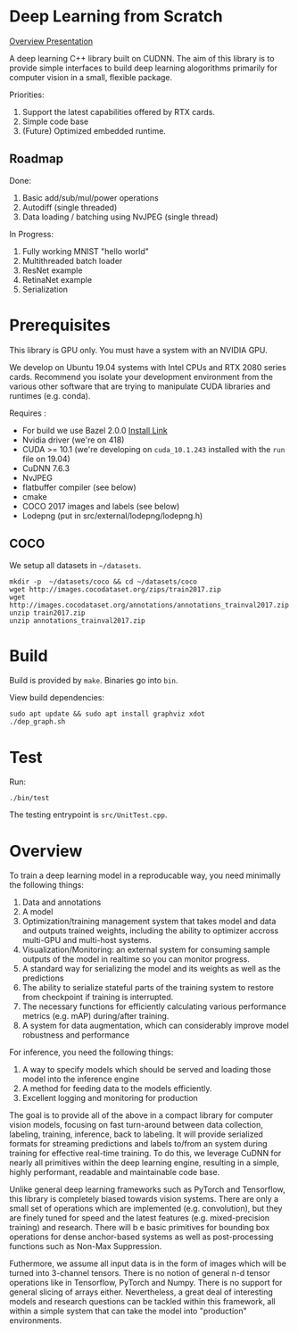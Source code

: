 # Deep Learning from Scratch

[Overview Presentation](https://docs.google.com/presentation/d/13iccyzgeLPLY2YbbjRyn206PnmnWebZJnQ1kIaA85Uk/edit?usp=sharing)

A deep learning C++ library built on CUDNN. The aim of this library is to provide simple interfaces to build deep learning 
alogorithms primarily for computer vision in a small, flexible package.

Priorities:
1. Support the latest capabilities offered by RTX cards. 
2. Simple code base
3. (Future) Optimized embedded runtime.

## Roadmap 

Done: 

1. Basic add/sub/mul/power operations
2. Autodiff (single threaded)
3. Data loading / batching using NvJPEG (single thread)

In Progress:

1. Fully working MNIST "hello world"
2. Multithreaded batch loader
3. ResNet example
4. RetinaNet example
5. Serialization

# Prerequisites

This library is GPU only. You must have a system with an NVIDIA GPU.

We develop on Ubuntu 19.04 systems with Intel CPUs and RTX 2080 series cards. Recommend 
you isolate your development environment from the various other software that are trying 
to manipulate CUDA libraries and runtimes (e.g. conda).

Requires :
- For build we use Bazel 2.0.0 [Install Link](https://docs.bazel.build/versions/master/install-ubuntu.html)
- Nvidia driver (we're on 418)
- CUDA >= 10.1 (we're developing on `cuda_10.1.243` installed with the `run` file on 19.04)
- CuDNN 7.6.3 
- NvJPEG
- flatbuffer compiler (see below)
- cmake
- COCO 2017 images and labels (see below)
- Lodepng (put in src/external/lodepng/lodepng.h)

## COCO 

We setup all datasets in `~/datasets`.

```
mkdir -p  ~/datasets/coco && cd ~/datasets/coco
wget http://images.cocodataset.org/zips/train2017.zip
wget http://images.cocodataset.org/annotations/annotations_trainval2017.zip
unzip train2017.zip
unzip annotations_trainval2017.zip
```

# Build

Build is provided by `make`. Binaries go into `bin`.

View build dependencies:

```
sudo apt update && sudo apt install graphviz xdot
./dep_graph.sh
```

# Test

Run:

```./bin/test```

The testing entrypoint is `src/UnitTest.cpp`. 


# Overview 

To train a deep learning model in a reproducable way, you need minimally the following things:

 1. Data and annotations
 2. A model
 3. Optimization/training management system that takes model and data and outputs trained weights, including the ability to optimizer accross multi-GPU and multi-host systems.
 4. Visualization/Monitoring: an external system for consuming sample outputs of the model in realtime so you can 
 monitor progress.
 5. A standard way for serializing the model and its weights as well as the predictions
 6. The ability to serialize stateful parts of the training system to restore from checkpoint if training is interrupted.
 7. The necessary functions for efficiently calculating various performance metrics (e.g. mAP) during/after training.
 8. A system for data augmentation, which can considerably improve model robustness and performance

For inference, you need the following things:

1. A way to specify models which should be served and loading those model into the inference engine
2. A method for feeding data to the models efficiently.
3. Excellent logging and monitoring for production

The goal is to provide all of the above in a compact library for computer vision models, focusing 
on fast turn-around between data collection, labeling, training, inference, back to labeling. It will provide serialized formats for streaming predictions and labels to/from an system during training for effective real-time training. To do this, we leverage CuDNN for nearly all primitives within the deep learning engine, resulting in a simple, highly performant, readable and maintainable code base. 

Unlike general deep learning frameworks such as PyTorch and Tensorflow, this library is completely biased towards vision systems. There are only a small set of operations which are implemented (e.g. convolution), but they are finely tuned for speed and the latest features (e.g. mixed-precision training) and research. There will b e basic primitives for bounding box operations for dense anchor-based systems as well as post-processing functions such as Non-Max Suppression. 

Futhermore, we assume all input data is in the form of images which will be turned into 3-channel tensors. There is no notion of general n-d tensor operations like in Tensorflow, PyTorch and Numpy. There is no support for general slicing of arrays either. Nevertheless, a great deal of interesting models and research questions can be tackled within this framework, all within a simple system that can take the model into "production" environments.


